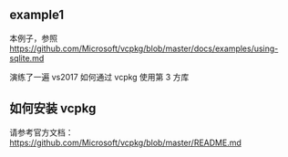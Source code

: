 ## example1

本例子，参照 https://github.com/Microsoft/vcpkg/blob/master/docs/examples/using-sqlite.md

演练了一遍 vs2017 如何通过 vcpkg 使用第 3 方库

## 如何安装 vcpkg

请参考官方文档：https://github.com/Microsoft/vcpkg/blob/master/README.md